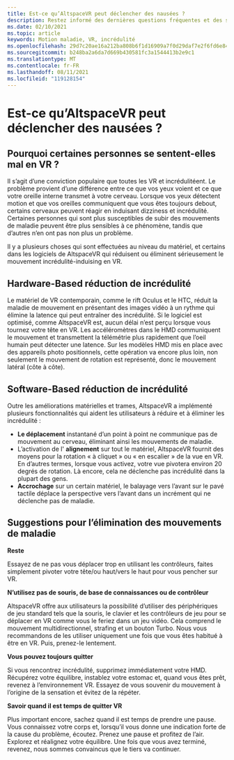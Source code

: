 ```yaml
---
title: Est-ce qu’AltspaceVR peut déclencher des nausées ?
description: Restez informé des dernières questions fréquentes et des solutions pour y faire des mouvements de maladie dans des environnements VR.
ms.date: 02/10/2021
ms.topic: article
keywords: Motion maladie, VR, incrédulité
ms.openlocfilehash: 29d7c20ae16a212ba808b6f1d16909a7f0d29daf7e2f6fd6e8401c83cbdb2e7e
ms.sourcegitcommit: b248ba2a6da7d669b430581fc3a1544413b2e9c1
ms.translationtype: MT
ms.contentlocale: fr-FR
ms.lasthandoff: 08/11/2021
ms.locfileid: "119128154"
---
```

# <a name="will-altspacevr-cause-motion-sickness"></a>Est-ce qu’AltspaceVR peut déclencher des nausées ?

## <a name="why-do-some-people-feel-ill-in-vr"></a>Pourquoi certaines personnes se sentent-elles mal en VR ?

Il s’agit d’une conviction populaire que toutes les VR et incrédulitéent. Le problème provient d’une différence entre ce que vos yeux voient et ce que votre oreille interne transmet à votre cerveau. Lorsque vos yeux détectent motion et que vos oreilles communiquent que vous êtes toujours debout, certains cerveaux peuvent réagir en induisant dizziness et incrédulité. Certaines personnes qui sont plus susceptibles de subir des mouvements de maladie peuvent être plus sensibles à ce phénomène, tandis que d’autres n’en ont pas non plus un problème. 

Il y a plusieurs choses qui sont effectuées au niveau du matériel, et certains dans les logiciels de AltspaceVR qui réduisent ou éliminent sérieusement le mouvement incrédulité-induising en VR.

## <a name="hardware-based-nausea-reduction"></a>Hardware-Based réduction de incrédulité

Le matériel de VR contemporain, comme le rift Oculus et le HTC, réduit la maladie de mouvement en présentant des images vidéo à un rythme qui élimine la latence qui peut entraîner des incrédulité. Si le logiciel est optimisé, comme AltspaceVR est, aucun délai n’est perçu lorsque vous tournez votre tête en VR. Les accéléromètres dans le HMD communiquent le mouvement et transmettent la télémétrie plus rapidement que l’oeil humain peut détecter une latence. Sur les modèles HMD mis en place avec des appareils photo positionnels, cette opération va encore plus loin, non seulement le mouvement de rotation est représenté, donc le mouvement latéral (côte à côte).

## <a name="software-based-nausea-reduction"></a>Software-Based réduction de incrédulité

Outre les améliorations matérielles et trames, AltspaceVR a implémenté plusieurs fonctionnalités qui aident les utilisateurs à réduire et à éliminer les incrédulité :

* **Le déplacement** instantané d’un point à point ne communique pas de mouvement au cerveau, éliminant ainsi les mouvements de maladie.
* L’activation de l' **alignement** sur tout le matériel, AltspaceVR fournit des moyens pour la rotation « à cliquet » ou « en escalier » de la vue en VR. En d’autres termes, lorsque vous activez, votre vue pivotera environ 20 degrés de rotation. Là encore, cela ne déclenche pas incrédulité dans la plupart des gens.
* **Accrochage** sur un certain matériel, le balayage vers l’avant sur le pavé tactile déplace la perspective vers l’avant dans un incrément qui ne déclenche pas de maladie. 
 
## <a name="suggestions-for-eliminating-motion-sickness"></a>Suggestions pour l’élimination des mouvements de maladie

**Reste**

Essayez de ne pas vous déplacer trop en utilisant les contrôleurs, faites simplement pivoter votre tête/ou haut/vers le haut pour vous pencher sur VR.

**N’utilisez pas de souris, de base de connaissances ou de contrôleur**

AltspaceVR offre aux utilisateurs la possibilité d’utiliser des périphériques de jeu standard tels que la souris, le clavier et les contrôleurs de jeu pour se déplacer en VR comme vous le feriez dans un jeu vidéo. Cela comprend le mouvement multidirectionnel, strafing et un bouton Turbo. Nous vous recommandons de les utiliser uniquement une fois que vous êtes habitué à être en VR. Puis, prenez-le lentement.

**Vous pouvez toujours quitter**

Si vous rencontrez incrédulité, supprimez immédiatement votre HMD. Récupérez votre équilibre, instablez votre estomac et, quand vous êtes prêt, revenez à l’environnement VR. Essayez de vous souvenir du mouvement à l’origine de la sensation et évitez de la répéter.

**Savoir quand il est temps de quitter VR**

Plus important encore, sachez quand il est temps de prendre une pause. Vous connaissez votre corps et, lorsqu’il vous donne une indication forte de la cause du problème, écoutez. Prenez une pause et profitez de l’air. Explorez et réalignez votre équilibre. Une fois que vous avez terminé, revenez, nous sommes convaincus que le tiers va continuer.